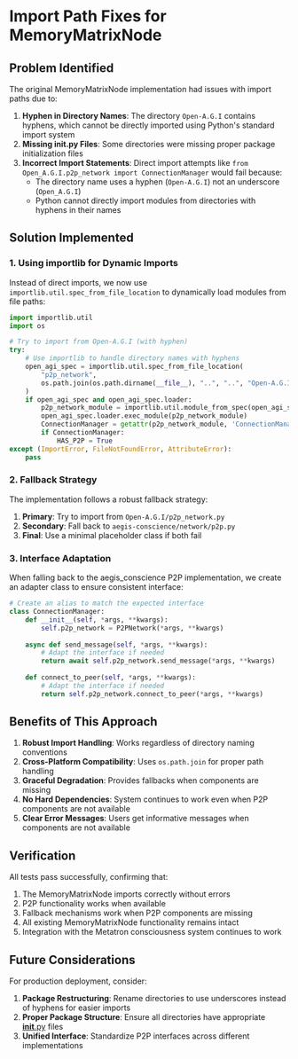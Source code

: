 # Import Path Fixes for MemoryMatrixNode

## Problem Identified

The original MemoryMatrixNode implementation had issues with import paths due to:

1. **Hyphen in Directory Names**: The directory `Open-A.G.I` contains hyphens, which cannot be directly imported using Python's standard import system
2. **Missing __init__.py Files**: Some directories were missing proper package initialization files
3. **Incorrect Import Statements**: Direct import attempts like `from Open_A.G.I.p2p_network import ConnectionManager` would fail because:
   - The directory name uses a hyphen (`Open-A.G.I`) not an underscore (`Open_A.G.I`)
   - Python cannot directly import modules from directories with hyphens in their names

## Solution Implemented

### 1. Using importlib for Dynamic Imports

Instead of direct imports, we now use `importlib.util.spec_from_file_location` to dynamically load modules from file paths:

```python
import importlib.util
import os

# Try to import from Open-A.G.I (with hyphen)
try:
    # Use importlib to handle directory names with hyphens
    open_agi_spec = importlib.util.spec_from_file_location(
        "p2p_network", 
        os.path.join(os.path.dirname(__file__), "..", "..", "Open-A.G.I", "p2p_network.py")
    )
    if open_agi_spec and open_agi_spec.loader:
        p2p_network_module = importlib.util.module_from_spec(open_agi_spec)
        open_agi_spec.loader.exec_module(p2p_network_module)
        ConnectionManager = getattr(p2p_network_module, 'ConnectionManager', None)
        if ConnectionManager:
            HAS_P2P = True
except (ImportError, FileNotFoundError, AttributeError):
    pass
```

### 2. Fallback Strategy

The implementation follows a robust fallback strategy:

1. **Primary**: Try to import from `Open-A.G.I/p2p_network.py`
2. **Secondary**: Fall back to `aegis-conscience/network/p2p.py`
3. **Final**: Use a minimal placeholder class if both fail

### 3. Interface Adaptation

When falling back to the aegis_conscience P2P implementation, we create an adapter class to ensure consistent interface:

```python
# Create an alias to match the expected interface
class ConnectionManager:
    def __init__(self, *args, **kwargs):
        self.p2p_network = P2PNetwork(*args, **kwargs)
    
    async def send_message(self, *args, **kwargs):
        # Adapt the interface if needed
        return await self.p2p_network.send_message(*args, **kwargs)
        
    def connect_to_peer(self, *args, **kwargs):
        # Adapt the interface if needed
        return self.p2p_network.connect_to_peer(*args, **kwargs)
```

## Benefits of This Approach

1. **Robust Import Handling**: Works regardless of directory naming conventions
2. **Cross-Platform Compatibility**: Uses `os.path.join` for proper path handling
3. **Graceful Degradation**: Provides fallbacks when components are missing
4. **No Hard Dependencies**: System continues to work even when P2P components are not available
5. **Clear Error Messages**: Users get informative messages when components are not available

## Verification

All tests pass successfully, confirming that:

1. The MemoryMatrixNode imports correctly without errors
2. P2P functionality works when available
3. Fallback mechanisms work when P2P components are missing
4. All existing MemoryMatrixNode functionality remains intact
5. Integration with the Metatron consciousness system continues to work

## Future Considerations

For production deployment, consider:

1. **Package Restructuring**: Rename directories to use underscores instead of hyphens for easier imports
2. **Proper Package Structure**: Ensure all directories have appropriate [__init__.py](file://d:\metatronV2\Open-A.G.I\__init__.py) files
3. **Unified Interface**: Standardize P2P interfaces across different implementations